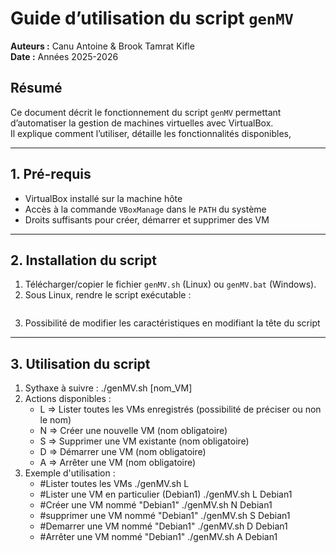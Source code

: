 # Guide d’utilisation du script `genMV`

**Auteurs :** Canu Antoine & Brook Tamrat Kifle  
**Date :** Années 2025-2026  

## Résumé
Ce document décrit le fonctionnement du script `genMV` permettant d’automatiser la gestion de machines virtuelles avec VirtualBox.  
Il explique comment l’utiliser, détaille les fonctionnalités disponibles, 

---

## 1. Pré-requis
- VirtualBox installé sur la machine hôte  
- Accès à la commande `VBoxManage` dans le `PATH` du système  
- Droits suffisants pour créer, démarrer et supprimer des VM  

---

## 2. Installation du script
1. Télécharger/copier le fichier `genMV.sh` (Linux) ou `genMV.bat` (Windows).  
2. Sous Linux, rendre le script exécutable :  
   ```sudo chmod u+x genMV.sh
3. Possibilité de modifier les caractéristiques en modifiant la tête du script

---

## 3. Utilisation du script
1. Sythaxe à suivre : ./genMV.sh <action> [nom_VM]
2. Actions disponibles :
    - L => Lister toutes les VMs enregistrés (possibilité de préciser ou non le nom)
    - N => Créer une nouvelle VM (nom obligatoire)
    - S => Supprimer une VM existante (nom obligatoire)
    - D => Démarrer une VM (nom obligatoire)
    - A => Arrêter une VM (nom obligatoire)
3. Exemple d'utilisation :
    - #Lister toutes les VMs
    ./genMV.sh L
    - #Lister une VM en particulier (Debian1)
    ./genMV.sh L Debian1
    - #Créer une VM nommé "Debian1"
    ./genMV.sh N Debian1
    - #supprimer une VM nommé "Debian1"
    ./genMV.sh S Debian1
    - #Demarrer une VM nommé "Debian1"
    ./genMV.sh D Debian1
    - #Arrêter une VM nommé "Debian1"
    ./genMV.sh A Debian1